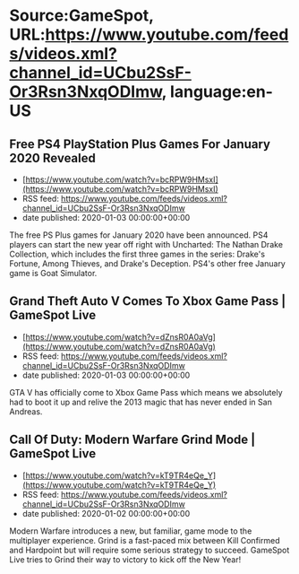 # Source:GameSpot, URL:https://www.youtube.com/feeds/videos.xml?channel_id=UCbu2SsF-Or3Rsn3NxqODImw, language:en-US

## Free PS4 PlayStation Plus Games For January 2020 Revealed
 - [https://www.youtube.com/watch?v=bcRPW9HMsxI](https://www.youtube.com/watch?v=bcRPW9HMsxI)
 - RSS feed: https://www.youtube.com/feeds/videos.xml?channel_id=UCbu2SsF-Or3Rsn3NxqODImw
 - date published: 2020-01-03 00:00:00+00:00

The free PS Plus games for January 2020 have been announced. PS4 players can start the new year off right with Uncharted: The Nathan Drake Collection, which includes the first three games in the series: Drake's Fortune, Among Thieves, and Drake's Deception. PS4's other free January game is Goat Simulator.

## Grand Theft Auto V Comes To Xbox Game Pass | GameSpot Live
 - [https://www.youtube.com/watch?v=dZnsR0A0aVg](https://www.youtube.com/watch?v=dZnsR0A0aVg)
 - RSS feed: https://www.youtube.com/feeds/videos.xml?channel_id=UCbu2SsF-Or3Rsn3NxqODImw
 - date published: 2020-01-03 00:00:00+00:00

GTA V has officially come to Xbox Game Pass which means we absolutely had to boot it up and relive the 2013 magic that has never ended in San Andreas.

## Call Of Duty: Modern Warfare Grind Mode | GameSpot Live
 - [https://www.youtube.com/watch?v=kT9TR4eQe_Y](https://www.youtube.com/watch?v=kT9TR4eQe_Y)
 - RSS feed: https://www.youtube.com/feeds/videos.xml?channel_id=UCbu2SsF-Or3Rsn3NxqODImw
 - date published: 2020-01-02 00:00:00+00:00

Modern Warfare introduces a new, but familiar, game mode to the multiplayer experience. Grind is a fast-paced mix between Kill Confirmed and Hardpoint but will require some serious strategy to succeed. GameSpot Live tries to Grind their way to victory to kick off the New Year!

